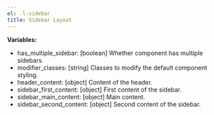 ```yaml
---
el: .l-sidebar
title: Sidebar Layout
---
```


__Variables:__
* has_multiple_sidebar: [boolean] Whether component has multiple sidebars.
* modifier_classes: [string] Classes to modify the default component styling.
* header_content: [object] Content of the header.
* sidebar_first_content: [object] First content of the sidebar.
* sidebar_main_content: [object] Main content.
* sidebar_second_content: [object] Second content of the sidebar.
